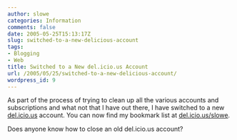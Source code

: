 ```yaml
---
author: slowe
categories: Information
comments: false
date: 2005-05-25T15:13:17Z
slug: switched-to-a-new-delicious-account
tags:
- Blogging
- Web
title: Switched to a New del.icio.us Account
url: /2005/05/25/switched-to-a-new-delicious-account/
wordpress_id: 9
---
```


As part of the process of trying to clean up all the various accounts and subscriptions and what not that I have out there, I have switched to a new [del.icio.us](http://del.icio.us/) account. You can now find my bookmark list at [del.icio.us/slowe](http://del.icio.us/slowe/).

Does anyone know how to close an old del.icio.us account?
